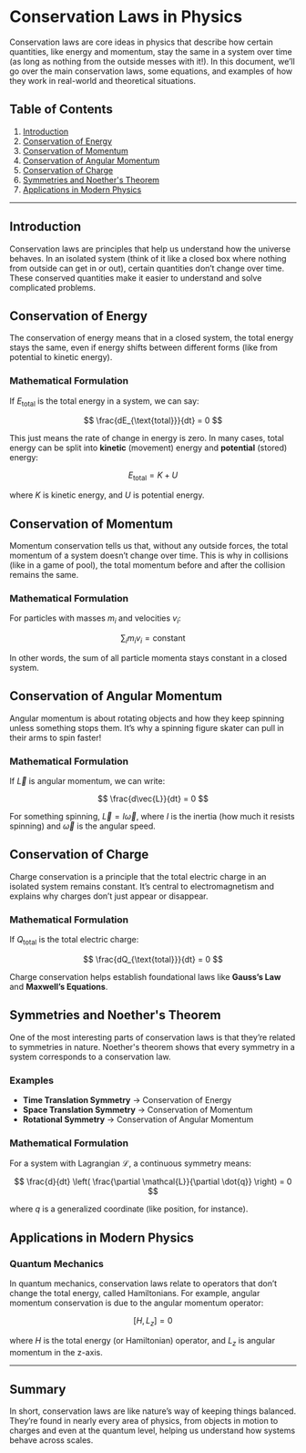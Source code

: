 # Conservation Laws in Physics

Conservation laws are core ideas in physics that describe how certain quantities, like energy and momentum, stay the same in a system over time (as long as nothing from the outside messes with it!). In this document, we’ll go over the main conservation laws, some equations, and examples of how they work in real-world and theoretical situations.

## Table of Contents
1. [Introduction](#introduction)
2. [Conservation of Energy](#conservation-of-energy)
3. [Conservation of Momentum](#conservation-of-momentum)
4. [Conservation of Angular Momentum](#conservation-of-angular-momentum)
5. [Conservation of Charge](#conservation-of-charge)
6. [Symmetries and Noether's Theorem](#symmetries-and-noethers-theorem)
7. [Applications in Modern Physics](#applications-in-modern-physics)

---

## Introduction

Conservation laws are principles that help us understand how the universe behaves. In an isolated system (think of it like a closed box where nothing from outside can get in or out), certain quantities don’t change over time. These conserved quantities make it easier to understand and solve complicated problems.

## Conservation of Energy

The conservation of energy means that in a closed system, the total energy stays the same, even if energy shifts between different forms (like from potential to kinetic energy).

### Mathematical Formulation

If $E_{\text{total}}$ is the total energy in a system, we can say:

$$
\frac{dE_{\text{total}}}{dt} = 0
$$

This just means the rate of change in energy is zero. In many cases, total energy can be split into **kinetic** (movement) energy and **potential** (stored) energy:

$$
E_{\text{total}} = K + U
$$

where $K$ is kinetic energy, and $U$ is potential energy.

## Conservation of Momentum

Momentum conservation tells us that, without any outside forces, the total momentum of a system doesn’t change over time. This is why in collisions (like in a game of pool), the total momentum before and after the collision remains the same.

### Mathematical Formulation

For particles with masses $m_i$ and velocities $v_i$:

$$
\sum_{i} m_i v_i = \text{constant}
$$

In other words, the sum of all particle momenta stays constant in a closed system.

## Conservation of Angular Momentum

Angular momentum is about rotating objects and how they keep spinning unless something stops them. It’s why a spinning figure skater can pull in their arms to spin faster!

### Mathematical Formulation

If $\vec{L}$ is angular momentum, we can write:

$$
\frac{d\vec{L}}{dt} = 0
$$

For something spinning, $\vec{L} = I \vec{\omega}$, where $I$ is the inertia (how much it resists spinning) and $\vec{\omega}$ is the angular speed.

## Conservation of Charge

Charge conservation is a principle that the total electric charge in an isolated system remains constant. It’s central to electromagnetism and explains why charges don’t just appear or disappear.

### Mathematical Formulation

If $Q_{\text{total}}$ is the total electric charge:

$$
\frac{dQ_{\text{total}}}{dt} = 0
$$

Charge conservation helps establish foundational laws like **Gauss’s Law** and **Maxwell’s Equations**.

## Symmetries and Noether's Theorem

One of the most interesting parts of conservation laws is that they’re related to symmetries in nature. Noether's theorem shows that every symmetry in a system corresponds to a conservation law.

### Examples

- **Time Translation Symmetry** → Conservation of Energy
- **Space Translation Symmetry** → Conservation of Momentum
- **Rotational Symmetry** → Conservation of Angular Momentum

### Mathematical Formulation

For a system with Lagrangian $\mathcal{L}$, a continuous symmetry means:

$$
\frac{d}{dt} \left( \frac{\partial \mathcal{L}}{\partial \dot{q}} \right) = 0
$$

where $q$ is a generalized coordinate (like position, for instance).

## Applications in Modern Physics

### Quantum Mechanics

In quantum mechanics, conservation laws relate to operators that don’t change the total energy, called Hamiltonians. For example, angular momentum conservation is due to the angular momentum operator:

$$
[H, L_z] = 0
$$

where $H$ is the total energy (or Hamiltonian) operator, and $L_z$ is angular momentum in the z-axis.

---

## Summary

In short, conservation laws are like nature’s way of keeping things balanced. They’re found in nearly every area of physics, from objects in motion to charges and even at the quantum level, helping us understand how systems behave across scales.
